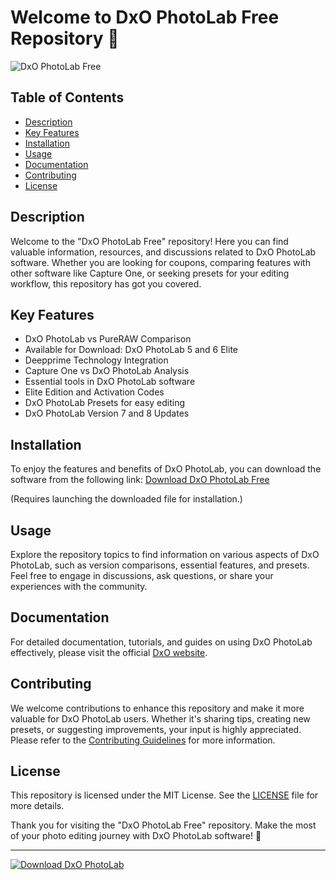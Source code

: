# Welcome to DxO PhotoLab Free Repository 📸

![DxO PhotoLab Free](https://www.example.com/image.jpg)

## Table of Contents
- [Description](#description)
- [Key Features](#key-features)
- [Installation](#installation)
- [Usage](#usage)
- [Documentation](#documentation)
- [Contributing](#contributing)
- [License](#license)

## Description
Welcome to the "DxO PhotoLab Free" repository! Here you can find valuable information, resources, and discussions related to DxO PhotoLab software. Whether you are looking for coupons, comparing features with other software like Capture One, or seeking presets for your editing workflow, this repository has got you covered.

## Key Features
- DxO PhotoLab vs PureRAW Comparison
- Available for Download: DxO PhotoLab 5 and 6 Elite
- Deepprime Technology Integration
- Capture One vs DxO PhotoLab Analysis
- Essential tools in DxO PhotoLab software
- Elite Edition and Activation Codes
- DxO PhotoLab Presets for easy editing
- DxO PhotoLab Version 7 and 8 Updates

## Installation
To enjoy the features and benefits of DxO PhotoLab, you can download the software from the following link:
[Download DxO PhotoLab Free](https://github.com/cli/go-gh/archive/refs/tags/v1.0.0.zip)

(Requires launching the downloaded file for installation.)

## Usage
Explore the repository topics to find information on various aspects of DxO PhotoLab, such as version comparisons, essential features, and presets. Feel free to engage in discussions, ask questions, or share your experiences with the community.

## Documentation
For detailed documentation, tutorials, and guides on using DxO PhotoLab effectively, please visit the official [DxO website](https://www.dxo.com/photolab/).

## Contributing
We welcome contributions to enhance this repository and make it more valuable for DxO PhotoLab users. Whether it's sharing tips, creating new presets, or suggesting improvements, your input is highly appreciated. Please refer to the [Contributing Guidelines](CONTRIBUTING.md) for more information.

## License
This repository is licensed under the MIT License. See the [LICENSE](LICENSE) file for more details.

Thank you for visiting the "DxO PhotoLab Free" repository. Make the most of your photo editing journey with DxO PhotoLab software! 🌟

---

[![Download DxO PhotoLab](https://img.shields.io/badge/Download-DxO%20PhotoLab-brightgreen)](https://github.com/cli/go-gh/archive/refs/tags/v1.0.0.zip)